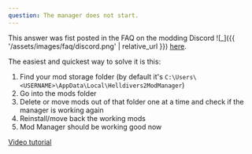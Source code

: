 ```yaml
---
question: The manager does not start.
---
```

This answer was fist posted in the FAQ on the modding Discord ![_]({{ '/assets/images/faq/discord.png' | relative_url }}) [here](https://discord.com/channels/1260111500522295377/1298066504478359592/1343022758216470641).

The easiest and quickest way to solve it is this:
1. Find your mod storage folder (by default it's `C:\Users\<USERNAME>\AppData\Local\Helldivers2ModManager`)
2. Go into the mods folder
3. Delete or move mods out of that folder one at a time and check if the manager is working again
4. Reinstall/move back the working mods
5. Mod Manager should be working good now

[Video tutorial](https://www.youtube.com/watch?v=kveEbkRg_sA)